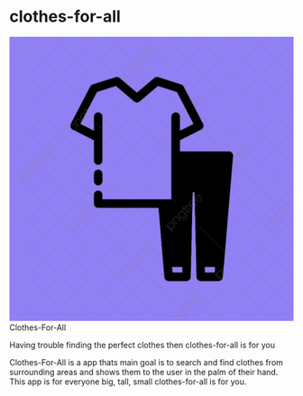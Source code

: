 # clothes-for-all
![Alt Text](assets/icon.png)
Clothes-For-All

Having trouble finding the perfect clothes then clothes-for-all is for you

Clothes-For-All is a app thats main goal is to search and find clothes from surrounding areas and shows them to the user in the palm of their hand. This app is for everyone big, tall, small clothes-for-all is for you.


